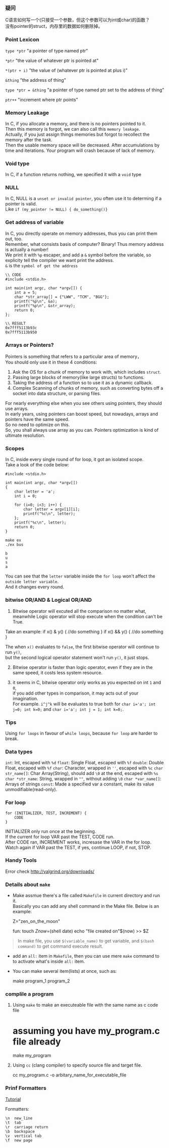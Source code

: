 ### 疑问
C语言如何写一个(只接受一个参数，但这个参数可以为int或char)的函数？  
没有pointer的struct，内存里的数据如何删除掉。  


### Point Lexicon
`type *ptr`
	 "a pointer of type named ptr"

`*ptr`
    "the value of whatever ptr is pointed at"

`*(ptr + i)`
    "the value of (whatever ptr is pointed at plus i)"

`&thing`
    "the address of thing"

`type *ptr = &thing`
    "a pointer of type named ptr set to the address of thing"

`ptr++`
    "increment where ptr points"

### Memory Leakage
In C, if you allocate a memory, and there is no pointers pointed to it.  
Then this memory is forgot, we can also call this `memory leakage`.  
Actually, if you just assign things memories but forgot to recollect the memory after the task.  
Then the usable memory space will be decreased. After accumulations by time and iterations. Your program will crash because of lack of memory.  

### Void type
In C, if a function returns nothing, we specified it with a `void` type

### NULL
In C, NULL is a `unset or invalid pointer`, you often use it to determing if a pointer is valid.  
Like `if (my_pointer != NULL) { do_something()}`

### Get address of variable
In C, you directly operate on memory addresses, thus you can print them out, too.  
Remember, what consists basis of computer? Binary! Thus memory address is actually a number!  
We print it with `%p` escaper, and add a `&` symbol before the variable, so explicity tell the compiler we want print the address.  
`&` is the `symbol of get the address`

    \\ CODE
    #include <stdio.h>

    int main(int argc, char *argv[]) {
        int a = 5;
        char *str_array[] = {"LWW", "TCM", "BGG"};
        printf("%p\n", &a);
        printf("%p\n", &str_array);
        return 0;
    };

    \\ RESULT
    0x7fff5113b93c
    0x7fff5113b950

### Arrays or Pointers?
Pointers is something that refers to a particular area of memory，  
You should only use it in these 4 conditions:

1. Ask the OS for a chunk of memory to work with, which includes `struct`.
2. Passing large blocks of memory(like large structs) to functions.
3. Taking the address of a function so to use it as a dynamic callback.
4. Complex Scanning of chunks of memory, such as converting bytes off a socket into data structure, or parsing files.

For nearly everything else when you see others using pointers, they should use arrays.  
In early years, using pointers can boost speed, but nowadays, arrays and pointers have the same speed.  
So no need to optimize on this.  
So, you shall always use array as you can. Pointers optimization is kind of ultimate resolution.  



### Scopes
In C, inside every single round of for loop, it got an isolated scope.  
Take a look of the code below:

    #include <stdio.h>

    int main(int argc, char *argv[])
    {
        char letter = 'a';
        int i = 0;

        for (i=0; i<3; i++) {
            char letter = argv[1][i];
            printf("%c\n", letter);
        };
        printf("%c\n", letter);
        return 0;
    }

    make ex
    ./ex bus

    b
    u
    s
    a

You can see that the `letter` variable inside the `for loop` won't affect the `outside letter variable`.  
And it changes every round.  



### bitwise OR/AND & Logical OR/AND

1. Bitwise operator will excuted all the comparison no matter what,  
meanwhile Logic operator will stop execute when the condition can't be True.

Take an example:
    if x() & y() { //do something }
    if x() && y() { //do something }

The when `x()` evaluates to `false`, the first bitwise operator will continue to run `y()`,  
but the second logical operator statement won't run `y()`, it just stops.  

2. Bitwise operator is faster than logic operator, even if they are in the same speed, it costs less system resource.

3. it seems in C, bitwise operator only works as you expected on int `1` and `0`,  
if you add other types in comparison, it may acts out of your imagination.  
For example. `i^j^k` will be evaluates to true both for `char i='a'; int j=0; int k=0;` and `char i='a'; int j = 1; int k=0;`.

### Tips

Using `for loops` in favour of `while loops`, because `for loop` are harder to break.


### Data types
`int`:  Int, escaped with `%d`
`float`:    Single Float, escaped with `%f`
`double`:   Double Float, escaped with `%f`
`char`:     Character, wrapped in `''`, escaped with `%c`
`char str_name[]`:  Char Array(String), should add `\0` at the end, escaped with `%s`
`char *str_name`:   String, wrapped in `""`, without adding `\0`
`char *var_name[]`: Arrays of strings
`const`:    Made a specified var a constant, make its value unmodifiable(read-only).


### For loop

    for (INITIALIZER, TEST, INCREMENT) {
        CODE
    }

INITIALIZER only run once at the beginning.  
If the current for loop VAR past the TEST, CODE run.  
After CODE ran, INCREMENT works, incresase the VAR in the for loop.  
Watch again if VAR past the TEST, if yes, continue LOOP, if not, STOP.



### Handy Tools
Error check
    http://valgrind.org/downloads/


### Details about `make`
* Make assmue there's a file called `Makefile` in current directory and run it.  
Basically you can add any shell command in the Make file. Below is an example:

    Z="zen_on_the_moon"

    fun:
        touch $Z
        now=$(shell date)
        echo "file created on"$(now) >> $Z

> In make file, you use `$(variable_name)` to get variable, and `$(bash command)` to get command execute result.

* add an `all:` item in `Makefile`, then you can use mere `make` command to to activate what's inside `all:` item.

* You can make several item(lists) at once, such as:

    make program_1 program_2


### complile a program

1. Using `make` to make an executeable file with the same name as c code file

    # assuming you have my_program.c file already
    make my_program

2. Using `cc` (clang compiler) to specify source file and target file.

    cc my_program.c -o arbitary_name_for_executable_file


### Prinf Formatters
[Tutorial](http://www.codingunit.com/printf-format-specifiers-format-conversions-and-formatted-output)

Formatters:

    \n  new_line
    \t  tab
    \r  carriage return
    \b  backspace
    \v  vertical tab
    \f  new page
